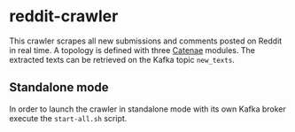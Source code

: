 # reddit-crawler
This crawler scrapes all new submissions and comments posted on Reddit in real time. A topology is defined with three [Catenae](https://github.com/catenae) modules. The extracted texts can be retrieved on the Kafka topic `new_texts`.

## Standalone mode
In order to launch the crawler in standalone mode with its own Kafka broker execute the `start-all.sh` script.
